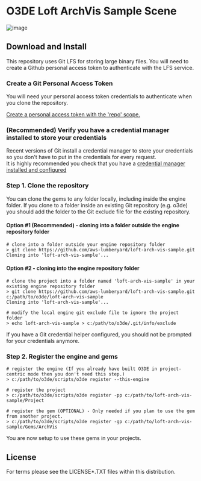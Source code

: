 # O3DE Loft ArchVis Sample Scene

![image](https://user-images.githubusercontent.com/23222931/187786108-fec21285-5c78-4e93-88ae-51e74eb4ffdb.png)

## Download and Install

This repository uses Git LFS for storing large binary files.  You will need to create a Github personal access token to authenticate with the LFS service.

### Create a Git Personal Access Token

You will need your personal access token credentials to authenticate when you clone the repository.

[Create a personal access token with the 'repo' scope.](https://docs.github.com/en/github/authenticating-to-github/creating-a-personal-access-token)

### (Recommended) Verify you have a credential manager installed to store your credentials

Recent versions of Git install a credential manager to store your credentials so you don't have to put in the credentials for every request.  
It is highly recommended you check that you have a [credential manager installed and configured](https://github.com/microsoft/Git-Credential-Manager-Core)

### Step 1. Clone the repository

You can clone the gems to any folder locally, including inside the engine folder. If you clone to a folder inside an existing Git repository (e.g. o3de) you should add the folder to the Git exclude file for the existing repository.

#### Option #1 (Recommended) - cloning into a folder outside the engine repository folder

```shell
# clone into a folder outside your engine repository folder
> git clone https://github.com/aws-lumberyard/loft-arch-vis-sample.git
Cloning into 'loft-arch-vis-sample'...
```

#### Option #2 - cloning into the engine repository folder

```shell
# clone the project into a folder named 'loft-arch-vis-sample' in your existing engine repository folder
> git clone https://github.com/aws-lumberyard/loft-arch-vis-sample.git c:/path/to/o3de/loft-arch-vis-sample
Cloning into 'loft-arch-vis-sample'...

# modify the local engine git exclude file to ignore the project folder
> echo loft-arch-vis-sample > c:/path/to/o3de/.git/info/exclude
```

If you have a Git credential helper configured, you should not be prompted for your credentials anymore.

### Step 2. Register the engine and gems

```shell
# register the engine (If you already have built O3DE in project-centric mode then you don't need this step.)
> c:/path/to/o3de/scripts/o3de register --this-engine

# register the project 
> c:/path/to/o3de/scripts/o3de register -pp c:/path/to/loft-arch-vis-sample/Project

# register the gem (OPTIONAL) - Only needed if you plan to use the gem from another project. 
> c:/path/to/o3de/scripts/o3de register -gp c:/path/to/loft-arch-vis-sample/Gems/ArchVis
```

You are now setup to use these gems in your projects.

## License

For terms please see the LICENSE*.TXT files within this distribution.
